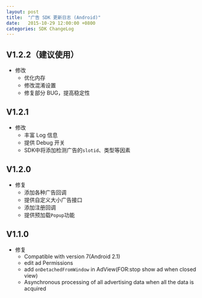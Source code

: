 ```yaml
---
layout: post
title:  "广告 SDK 更新日志 (Android)"
date:   2015-10-29 12:00:00 +0800
categories: SDK ChangeLog
---
```


## V1.2.2（建议使⽤）

- 修改
    - 优化内存
    - 修改混淆设置
    - 修复部分 BUG，提⾼稳定性

## V1.2.1

- 修改
    - 丰富 Log 信息
    - 提供 Debug 开关
    - SDK中将添加检测广告的`slotid`、类型等因素

## V1.2.0

- 修复
    - 添加各种广告回调
    - 提供⾃定义⼤⼩广告接⼝
    - 添加注册回调
    - 提供预加载`Popup`功能

## V1.1.0

- 修复
    - Compatible with version 7(Android 2.1)
    - edit ad Permissions
    - add `onDetachedFromWindow` in AdView(FOR:stop show ad when closed
view)
    - Asynchronous processing of all advertising data when all the data is
acquired
